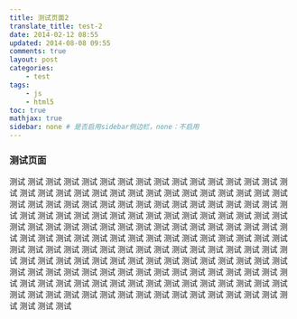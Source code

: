 ```yaml
---
title: 测试页面2
translate_title: test-2
date: 2014-02-12 08:55
updated: 2014-08-08 09:55
comments: true
layout: post
categories:
    - test
tags:
    - js
    - html5
toc: true
mathjax: true
sidebar: none # 是否启用sidebar侧边栏，none：不启用
---
```


### 测试页面

测试
测试
测试
测试
测试
测试
测试
测试
测试
测试
测试
测试
测试
测试
测试
测试
测试
测试
测试
测试
测试
测试
测试
测试
测试
测试
测试
测试
测试
测试
测试
测试
测试
测试
测试
测试
测试
测试
测试
测试
测试
测试
测试
测试
测试
测试
测试
测试
测试
测试
测试
测试
测试
测试
测试
测试
测试
测试
测试
测试
测试
测试
测试
测试
测试
测试
测试
测试
测试
测试
测试
测试
测试
测试
测试
测试
测试
测试
测试
测试
测试
测试
测试
测试
测试
测试
测试
测试
测试
测试
测试
测试
测试
测试
测试
测试
测试
测试
测试
测试
测试
测试
测试
测试
测试
测试
测试
测试
测试
测试
测试
测试
测试
测试
测试
测试
测试
测试
测试
测试
测试
测试
测试
测试
测试
测试
测试
测试
测试
测试
测试
测试
测试
测试
测试
测试
测试
测试
测试
测试
测试
测试
测试
测试
测试
测试
测试
测试
测试
测试
测试
测试
测试
测试
测试
测试
测试
测试
测试
测试
测试
测试
测试
测试
测试
测试
测试
测试
测试
测试
测试
测试
测试
测试
